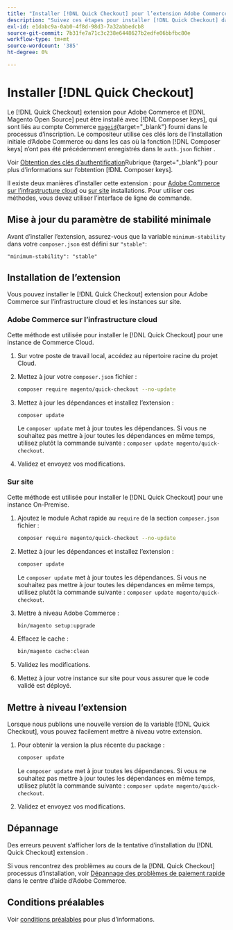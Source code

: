 ```yaml
---
title: "Installer [!DNL Quick Checkout] pour l’extension Adobe Commerce"
description: "Suivez ces étapes pour installer [!DNL Quick Checkout] dans votre projet Adobe Commerce."
exl-id: e1dabc9a-0ab0-4f8d-98d3-7a32abbedcb8
source-git-commit: 7b31fe7a71c3c238e6448627b2edfe06bbfbc80e
workflow-type: tm+mt
source-wordcount: '385'
ht-degree: 0%

---
```


# Installer [!DNL Quick Checkout]

Le [!DNL Quick Checkout] extension pour Adobe Commerce et [!DNL Magento Open Source] peut être installé avec [!DNL Composer keys], qui sont liés au compte Commerce [`mageid`](https://devdocs.magento.com/marketplace/sellers/profile-personal.html#field-descriptions){target=&quot;_blank&quot;} fourni dans le processus d’inscription. Le compositeur utilise ces clés lors de l’installation initiale d’Adobe Commerce ou dans les cas où la fonction [!DNL Composer keys] n’ont pas été précédemment enregistrés dans le `auth.json` fichier .

Voir [Obtention des clés d’authentification](https://devdocs.magento.com/guides/v2.4/install-gde/prereq/connect-auth.html)Rubrique {target=&quot;_blank&quot;} pour plus d’informations sur l’obtention [!DNL Composer keys].

Il existe deux manières d’installer cette extension : pour [Adobe Commerce sur l’infrastructure cloud](#magento-commerce-cloud) ou [sur site](#on-premises) installations. Pour utiliser ces méthodes, vous devez utiliser l’interface de ligne de commande.

## Mise à jour du paramètre de stabilité minimale

Avant d’installer l’extension, assurez-vous que la variable `minimum-stability` dans votre `composer.json` est défini sur `"stable"`:

`"minimum-stability": "stable"`

## Installation de l’extension

Vous pouvez installer le [!DNL Quick Checkout] extension pour Adobe Commerce sur l’infrastructure cloud et les instances sur site.

### Adobe Commerce sur l’infrastructure cloud

Cette méthode est utilisée pour installer le [!DNL Quick Checkout] pour une instance de Commerce Cloud.

1. Sur votre poste de travail local, accédez au répertoire racine du projet Cloud.

1. Mettez à jour votre `composer.json` fichier :

   ```bash
   composer require magento/quick-checkout --no-update
   ```

1. Mettez à jour les dépendances et installez l’extension :

   ```bash
   composer update
   ```

   Le `composer update` met à jour toutes les dépendances. Si vous ne souhaitez pas mettre à jour toutes les dépendances en même temps, utilisez plutôt la commande suivante : `composer update magento/quick-checkout`.

1. Validez et envoyez vos modifications.

### Sur site

Cette méthode est utilisée pour installer le [!DNL Quick Checkout] pour une instance On-Premise.

1. Ajoutez le module Achat rapide au `require` de la section `composer.json` fichier :

   ```bash
   composer require magento/quick-checkout --no-update
   ```

1. Mettez à jour les dépendances et installez l’extension :

   ```bash
   composer update
   ```

   Le `composer update` met à jour toutes les dépendances. Si vous ne souhaitez pas mettre à jour toutes les dépendances en même temps, utilisez plutôt la commande suivante : `composer update magento/quick-checkout`.

1. Mettre à niveau Adobe Commerce :

   ```bash
   bin/magento setup:upgrade
   ```

1. Effacez le cache :

   ```bash
   bin/magento cache:clean
   ```

1. Validez les modifications.
1. Mettez à jour votre instance sur site pour vous assurer que le code validé est déployé.

## Mettre à niveau l’extension

Lorsque nous publions une nouvelle version de la variable [!DNL Quick Checkout], vous pouvez facilement mettre à niveau votre extension.

1. Pour obtenir la version la plus récente du package :

   ```bash
   composer update
   ```

   Le `composer update` met à jour toutes les dépendances. Si vous ne souhaitez pas mettre à jour toutes les dépendances en même temps, utilisez plutôt la commande suivante : `composer update magento/quick-checkout`.

1. Validez et envoyez vos modifications.

## Dépannage

Des erreurs peuvent s’afficher lors de la tentative d’installation du [!DNL Quick Checkout] extension .

Si vous rencontrez des problèmes au cours de la [!DNL Quick Checkout] processus d’installation, voir [Dépannage des problèmes de paiement rapide](https://support.magento.com/hc/en-us/articles/6909450342541) dans le centre d’aide d’Adobe Commerce.

## Conditions préalables

Voir [conditions préalables](../quick-checkout/prerequisites.md) pour plus d’informations.
